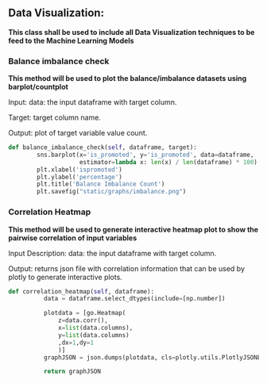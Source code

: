 ## Data Visualization:
**This class shall be used to include all Data Visualization techniques to be feed to the Machine Learning Models**

### Balance imbalance check
**This method will be used to plot the balance/imbalance datasets using barplot/countplot**

Input: data: the input dataframe with target column.
     
Target: target column name.

Output: plot of target variable value count.

```python
def balance_imbalance_check(self, dataframe, target):
        sns.barplot(x='is_promoted', y='is_promoted', data=dataframe,
                    estimator=lambda x: len(x) / len(dataframe) * 100)
        plt.xlabel('ispromoted')
        plt.ylabel('percentage')
        plt.title('Balance Imbalance Count')
        plt.savefig("static/graphs/imbalance.png")  
```

###   Correlation Heatmap
**This method will be used to generate interactive heatmap plot to show the pairwise correlation of input variables**

Input Description: data: the input dataframe with target column.

Output: returns json file with correlation information that can be used by plotly to generate interactive plots.

```python
def correlation_heatmap(self, dataframe):
          data = dataframe.select_dtypes(include=[np.number])

          plotdata = [go.Heatmap(
              z=data.corr(),
              x=list(data.columns),
              y=list(data.columns)
              ,dx=1,dy=1
              )]
          graphJSON = json.dumps(plotdata, cls=plotly.utils.PlotlyJSONEncoder)

          return graphJSON
```
